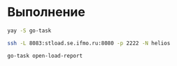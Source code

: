 # Выполнение

```sh
yay -S go-task

ssh -L 8083:stload.se.ifmo.ru:8080 -p 2222 -N helios

go-task open-load-report
```

